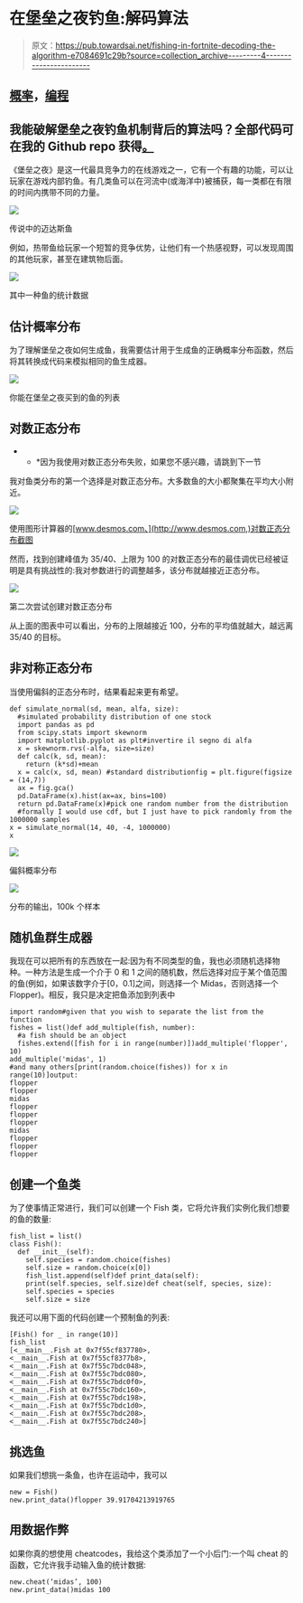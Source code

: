 # 在堡垒之夜钓鱼:解码算法

> 原文：<https://pub.towardsai.net/fishing-in-fortnite-decoding-the-algorithm-e7084691c29b?source=collection_archive---------4----------------------->

## [概率](https://towardsai.net/p/category/probability)，[编程](https://towardsai.net/p/category/programming)

## 我能破解堡垒之夜钓鱼机制背后的算法吗？全部代码可在我的 Github repo 获得[。](https://github.com/arditoibryan/Projects/tree/master/20200915_Fishing_Fortnite)

《堡垒之夜》是这一代最具竞争力的在线游戏之一，它有一个有趣的功能，可以让玩家在游戏内部钓鱼。有几类鱼可以在河流中(或海洋中)被捕获，每一类都在有限的时间内携带不同的力量。

![](img/853528008571d9e925badb86f6346310.png)

传说中的迈达斯鱼

例如，热带鱼给玩家一个短暂的竞争优势，让他们有一个热感视野，可以发现周围的其他玩家，甚至在建筑物后面。

![](img/de217e02890cd3bbcfcea36a761244c8.png)

其中一种鱼的统计数据

## 估计概率分布

为了理解堡垒之夜如何生成鱼，我需要估计用于生成鱼的正确概率分布函数，然后将其转换成代码来模拟相同的鱼生成器。

![](img/dd0342f65a7e8cf41a189483efba2929.png)

你能在堡垒之夜买到的鱼的列表

## 对数正态分布

* * *因为我使用对数正态分布失败，如果您不感兴趣，请跳到下一节

我对鱼类分布的第一个选择是对数正态分布。大多数鱼的大小都聚集在平均大小附近。

![](img/2788f25878fb835f005b7d1997728e73.png)

使用图形计算器的[www.desmos.com、](http://www.desmos.com,)对数正态分布截图

然而，找到创建峰值为 35/40、上限为 100 的对数正态分布的最佳调优已经被证明是具有挑战性的:我对参数进行的调整越多，该分布就越接近正态分布。

![](img/b320b0584f8af0a9c3150c32324f992e.png)

第二次尝试创建对数正态分布

从上面的图表中可以看出，分布的上限越接近 100，分布的平均值就越大，越远离 35/40 的目标。

## 非对称正态分布

当使用偏斜的正态分布时，结果看起来更有希望。

```
def simulate_normal(sd, mean, alfa, size):
  #simulated probability distribution of one stock
  import pandas as pd
  from scipy.stats import skewnorm
  import matplotlib.pyplot as plt#invertire il segno di alfa
  x = skewnorm.rvs(-alfa, size=size) 
  def calc(k, sd, mean):
    return (k*sd)+mean
  x = calc(x, sd, mean) #standard distributionfig = plt.figure(figsize = (14,7))
  ax = fig.gca()
  pd.DataFrame(x).hist(ax=ax, bins=100)
  return pd.DataFrame(x)#pick one random number from the distribution
  #formally I would use cdf, but I just have to pick randomly from the 1000000 samples
x = simulate_normal(14, 40, -4, 1000000)
x
```

![](img/d43c1957fe63db0bc5f2680b6f1af50e.png)

偏斜概率分布

![](img/54aa6c3e381f92f21751f3244735defb.png)

分布的输出，100k 个样本

## 随机鱼群生成器

我现在可以把所有的东西放在一起:因为有不同类型的鱼，我也必须随机选择物种。一种方法是生成一个介于 0 和 1 之间的随机数，然后选择对应于某个值范围的鱼(例如，如果该数字介于[0，0.1]之间，则选择一个 Midas，否则选择一个 Flopper)。相反，我只是决定把鱼添加到列表中

```
import random#given that you wish to separate the list from the function
fishes = list()def add_multiple(fish, number):
  #a fish should be an object
  fishes.extend([fish for i in range(number)])add_multiple('flopper', 10)
add_multiple('midas', 1)
#and many others[print(random.choice(fishes)) for x in range(10)]output:
flopper
flopper
midas
flopper
flopper
flopper
midas
flopper
flopper
flopper
```

## 创建一个鱼类

为了使事情正常进行，我们可以创建一个 Fish 类，它将允许我们实例化我们想要的鱼的数量:

```
fish_list = list()
class Fish():
  def __init__(self):
    self.species = random.choice(fishes)
    self.size = random.choice(x[0])
    fish_list.append(self)def print_data(self):
    print(self.species, self.size)def cheat(self, species, size):
    self.species = species
    self.size = size
```

我还可以用下面的代码创建一个预制鱼的列表:

```
[Fish() for _ in range(10)]
fish_list
[<__main__.Fish at 0x7f55cf837780>,  
<__main__.Fish at 0x7f55cf8377b8>,  
<__main__.Fish at 0x7f55c7bdc048>,  
<__main__.Fish at 0x7f55c7bdc080>,  
<__main__.Fish at 0x7f55c7bdc0f0>,  
<__main__.Fish at 0x7f55c7bdc160>,  
<__main__.Fish at 0x7f55c7bdc198>,  
<__main__.Fish at 0x7f55c7bdc1d0>,  
<__main__.Fish at 0x7f55c7bdc208>,  
<__main__.Fish at 0x7f55c7bdc240>]
```

## 挑选鱼

如果我们想挑一条鱼，也许在运动中，我可以

```
new = Fish()
new.print_data()flopper 39.91704213919765
```

## 用数据作弊

如果你真的想使用 cheatcodes，我给这个类添加了一个小后门:一个叫 cheat 的函数，它允许我手动输入鱼的统计数据:

```
new.cheat(‘midas’, 100)
new.print_data()midas 100
```